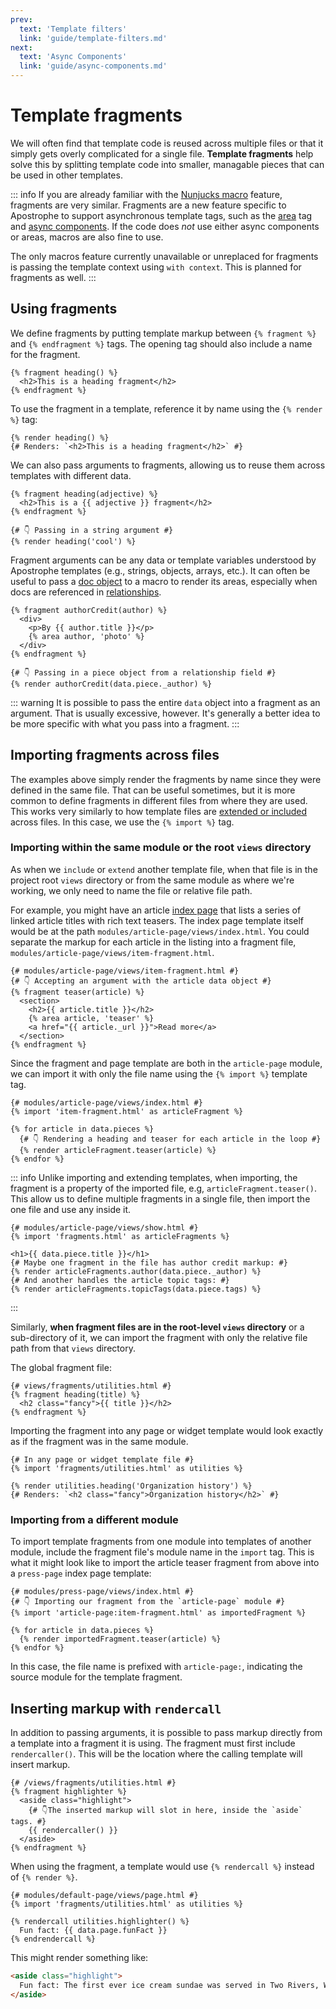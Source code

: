```yaml
---
prev:
  text: 'Template filters'
  link: 'guide/template-filters.md'
next:
  text: 'Async Components'
  link: 'guide/async-components.md'
---
```

# Template fragments

We will often find that template code is reused across multiple files or that it simply gets overly complicated for a single file. **Template fragments** help solve this by splitting template code into smaller, managable pieces that can be used in other templates.

::: info
If you are already familiar with the [Nunjucks macro](https://mozilla.github.io/nunjucks/templating.html#macro) feature, fragments are very similar. Fragments are a new feature specific to Apostrophe to support asynchronous template tags, such as the [area](/guide/areas-and-widgets.md#adding-areas-to-templates) tag and [async components](/guide/async-components.md). If the code does *not* use either async components or areas, macros are also fine to use.

The only macros feature currently unavailable or unreplaced for fragments is passing the template context using `with context`. This is planned for fragments as well.
:::

## Using fragments

We define fragments by putting template markup between `{% fragment %}` and `{% endfragment %}` tags. The opening tag should also include a name for the fragment.

``` njk
{% fragment heading() %}
  <h2>This is a heading fragment</h2>
{% endfragment %}
```

To use the fragment in a template, reference it by name using the `{% render %}` tag:

``` njk
{% render heading() %}
{# Renders: `<h2>This is a heading fragment</h2>` #}
```

We can also pass arguments to fragments, allowing us to reuse them across templates with different data.

``` njk
{% fragment heading(adjective) %}
  <h2>This is a {{ adjective }} fragment</h2>
{% endfragment %}

{# 👇 Passing in a string argument #}
{% render heading('cool') %}
```

Fragment arguments can be any data or template variables understood by Apostrophe templates (e.g., strings, objects, arrays, etc.). It can often be useful to pass a [doc object](/reference/glossary.md#doc) to a macro to render its areas, especially when docs are referenced in [relationships](/guide/relationships.md).

``` njk
{% fragment authorCredit(author) %}
  <div>
    <p>By {{ author.title }}</p>
    {% area author, 'photo' %}
  </div>
{% endfragment %}

{# 👇 Passing in a piece object from a relationship field #}
{% render authorCredit(data.piece._author) %}
```

<!-- ::: tip
Fragments also support keyword arguments, another [feature of Nunjucks macros](https://mozilla.github.io/nunjucks/templating.html#keyword-arguments). They can be used to establish default argument values as well as to skip positional arguments.

``` njk
{% fragment listNumbers(first, second, third=3, fourth=4) %}
  <p>{{ first }} {{ second }} {{ third }} {{ fourth }}</p>
{% endfragment %}

{% render listNumbers(1, 2) %}
{# Renders: `<p>1 2 3 4</p> #}

{% render listNumbers(1, third=9) %}
{# Renders: `<p>1  9 4</p> #}
```
::: -->

::: warning
It is possible to pass the entire `data` object into a fragment as an argument. That is usually excessive, however. It's generally a better idea to be more specific with what you pass into a fragment.
:::

## Importing fragments across files

The examples above simply render the fragments by name since they were defined in the same file. That can be useful sometimes, but it is more common to define fragments in different files from where they are used. This works very similarly to how template files are [extended or included](/guide/templating.md#referencing-templates-across-modules) across files. In this case, we use the `{% import %}` tag.

### Importing within the same module or the root `views` directory

As when we `include` or `extend` another template file, when that file is in the project root `views` directory or from the same module as where we're working, we only need to name the file or relative file path.

For example, you might have an article [index page](/guide/piece-pages.md) that lists a series of linked article titles with rich text teasers. The index page template itself would be at the path `modules/article-page/views/index.html`. You could separate the markup for each article in the listing into a fragment file, `modules/article-page/views/item-fragment.html`.

``` njk
{# modules/article-page/views/item-fragment.html #}
{# 👇 Accepting an argument with the article data object #}
{% fragment teaser(article) %}
  <section>
    <h2>{{ article.title }}</h2>
    {% area article, 'teaser' %}
    <a href="{{ article._url }}">Read more</a>
  </section>
{% endfragment %}
```

Since the fragment and page template are both in the `article-page` module, we can import it with only the file name using the `{% import %}` template tag.

``` njk
{# modules/article-page/views/index.html #}
{% import 'item-fragment.html' as articleFragment %}

{% for article in data.pieces %}
  {# 👇 Rendering a heading and teaser for each article in the loop #}
  {% render articleFragment.teaser(article) %}
{% endfor %}
```

::: info
Unlike importing and extending templates, when importing, the fragment is a property of the imported file, e.g, `articleFragment.teaser()`. This allow us to define multiple fragments in a single file, then import the one file and use any inside it.

``` njk
{# modules/article-page/views/show.html #}
{% import 'fragments.html' as articleFragments %}

<h1>{{ data.piece.title }}</h1>
{# Maybe one fragment in the file has author credit markup: #}
{% render articleFragments.author(data.piece._author) %}
{# And another handles the article topic tags: #}
{% render articleFragments.topicTags(data.piece.tags) %}
```
:::

Similarly, **when fragment files are in the root-level `views` directory** or a sub-directory of it, we can import the fragment with only the relative file path from that `views` directory.

The global fragment file:

``` njk
{# views/fragments/utilities.html #}
{% fragment heading(title) %}
  <h2 class="fancy">{{ title }}</h2>
{% endfragment %}
```

Importing the fragment into any page or widget template would look exactly as if the fragment was in the same module.

``` njk
{# In any page or widget template file #}
{% import 'fragments/utilities.html' as utilities %}

{% render utilities.heading('Organization history') %}
{# Renders: `<h2 class="fancy">Organization history</h2>` #}
```

### Importing from a different module

To import template fragments from one module into templates of another module, include the fragment file's module name in the `import` tag. This is what it might look like to import the article teaser fragment from above into a `press-page` index page template:

``` njk
{# modules/press-page/views/index.html #}
{# 👇 Importing our fragment from the `article-page` module #}
{% import 'article-page:item-fragment.html' as importedFragment %}

{% for article in data.pieces %}
  {% render importedFragment.teaser(article) %}
{% endfor %}
```

In this case, the file name is prefixed with `article-page:`, indicating the source module for the template fragment.

## Inserting markup with `rendercall`

In addition to passing arguments, it is possible to pass markup directly from a template into a fragment it is using. The fragment must first include `rendercaller()`. This will be the location where the calling template will insert markup.

``` njk
{# /views/fragments/utilities.html #}
{% fragment highlighter %}
  <aside class="highlight">
    {# 👇The inserted markup will slot in here, inside the `aside` tags. #}
    {{ rendercaller() }}
  </aside>
{% endfragment %}
```

When using the fragment, a template would use `{% rendercall %}` instead of `{% render %}`.

``` njk
{# modules/default-page/views/page.html #}
{% import 'fragments/utilities.html' as utilities %}

{% rendercall utilities.highlighter() %}
  Fun fact: {{ data.page.funFact }}
{% endrendercall %}
```

This might render something like:

```html
<aside class="highlight">
  Fun fact: The first ever ice cream sundae was served in Two Rivers, Wisconsin in 1881.
</aside>
```

